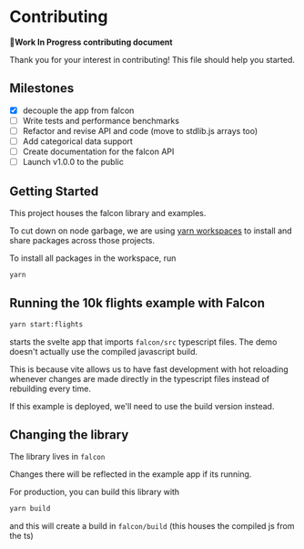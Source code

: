 # Contributing

**🚧Work In Progress contributing document**

Thank you for your interest in contributing! This file should help you started.

## Milestones

-   [x] decouple the app from falcon
-   [ ] Write tests and performance benchmarks
-   [ ] Refactor and revise API and code (move to stdlib.js arrays too)
-   [ ] Add categorical data support
-   [ ] Create documentation for the falcon API
-   [ ] Launch v1.0.0 to the public

## Getting Started

This project houses the falcon library and examples.

To cut down on node garbage, we are using [yarn workspaces](https://classic.yarnpkg.com/en/docs/workspaces/) to install and share packages across those projects.

To install all packages in the workspace, run

```bash
yarn
```

## Running the 10k flights example with Falcon

```bash
yarn start:flights
```

starts the svelte app that imports `falcon/src` typescript files. The demo doesn't actually use the compiled javascript build.

This is because vite allows us to have fast development with hot reloading whenever changes are made directly in the typescript files instead of rebuilding every time.

If this example is deployed, we'll need to use the build version instead.

## Changing the library

The library lives in `falcon`

Changes there will be reflected in the example app if its running.

For production, you can build this library with

```bash
yarn build
```

and this will create a build in `falcon/build` (this houses the compiled js from the ts)
